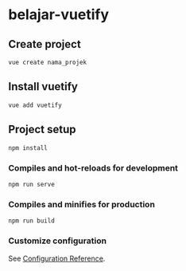 # belajar-vuetify
## Create project
```
vue create nama_projek
```

## Install vuetify
```
vue add vuetify
```

## Project setup
```
npm install
```

### Compiles and hot-reloads for development
```
npm run serve
```

### Compiles and minifies for production
```
npm run build
```

### Customize configuration
See [Configuration Reference](https://cli.vuejs.org/config/).
